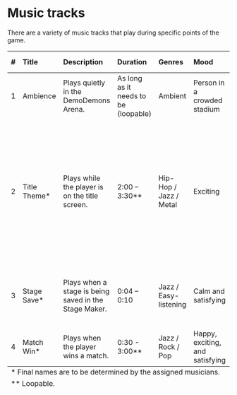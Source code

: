 # Music tracks
There are a variety of music tracks that play during specific points of the game. 

<table>
  <thead>
    <th align="left">#</th>
    <th align="left">Title</th>
    <th align="left">Description</th>
    <th align="left">Duration</th>
    <th align="left">Genres</th>
    <th align="left">Mood</th>
    <th align="left">Notes to musician</th>
  </thead>
  <tbody>
    <tr>
      <td>1</td>
      <td>Ambience</td>
      <td>Plays quietly in the DemoDemons Arena.</td>
      <td>As long as it needs to be (loopable)</td>
      <td>Ambient</td>
      <td>Person in a crowded stadium</td>
      <td>N/A</td>
    </tr>
    <tr>
      <td>2</td>
      <td>Title Theme*</td>
      <td>Plays while the player is on the title screen.</td>
      <td>2:00 – 3:30**</td>
      <td>Hip-Hop / Jazz / Metal</td>
      <td>Exciting</td>
      <td>Should use a leitmotif from The Showrunners Sketch Mix, probably "Let's Act Like the Showrunners", "Season Complete", "You Better Not Touch That Remote", or "Series Finale".</td>
    </tr>
    <tr>
      <td>3</td>
      <td>Stage Save*</td>
      <td>Plays when a stage is being saved in the Stage Maker.</td>
      <td>0:04 – 0:10</td>
      <td>Jazz / Easy-listening</td>
      <td>Calm and satisfying</td>
      <td>Use a Showrunners motif. It should sound kinda like a sitcom transition theme.</td>
    </tr>
    <tr>
      <td>4</td>
      <td>Match Win*</td>
      <td>Plays when the player wins a match.</td>
      <td>0:30 - 3:00**</td>
      <td>Jazz / Rock / Pop</td>
      <td>Happy, exciting, and satisfying</td>
      <td>Probably an extended version of "Round Win"</td>
    </tr>
  </tbody>
  <tfoot>
    <tr>
      <td colspan="8">* Final names are to be determined by the assigned musicians.</td>
    </tr>
    <tr>
      <td colspan="8">** Loopable.</td>
    </tr>
  </tfoot>
</table>
